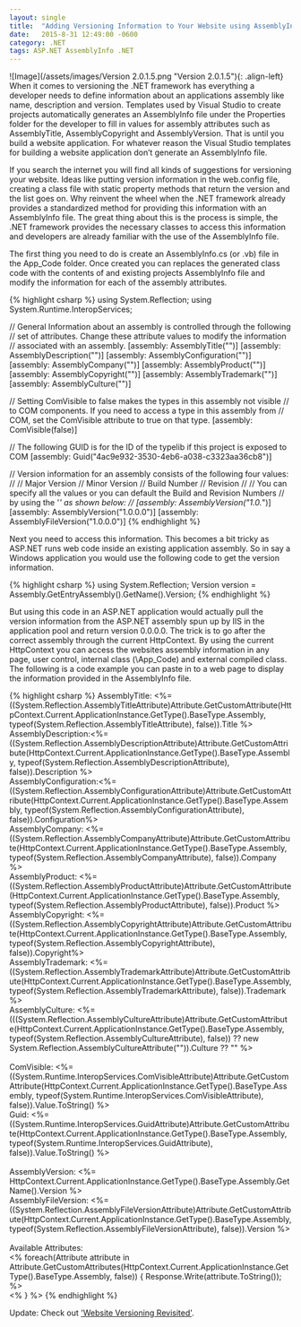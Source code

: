 ```yaml
---
layout: single
title:  "Adding Versioning Information to Your Website using AssemblyInfo"
date:   2015-8-31 12:49:00 -0600
category: .NET
tags: ASP.NET AssemblyInfo .NET
---
```


![Image](/assets/images/Version 2.0.1.5.png "Version 2.0.1.5"){: .align-left} When it comes to versioning the .NET framework has everything a developer needs to define information about an applications assembly like name, description and version.  Templates used by Visual Studio to create projects automatically generates an AssemblyInfo file under the Properties folder for the developer to fill in values for assembly attributes such as AssemblyTitle, AssemblyCopyright and AssemblyVersion.  That is until you build a website application.  For whatever reason the Visual Studio templates for building a website application don’t generate an AssemblyInfo file.

If you search the internet you will find all kinds of suggestions for versioning your website.  Ideas like putting version information in the web.config file, creating a class file with static property methods that return the version and the list goes on.  Why reinvent the wheel when the .NET framework already provides a standardized method for providing this information with an AssemblyInfo file.  The great thing about this is the process is simple, the .NET framework provides the necessary classes to access this information and developers are already familiar with the use of the AssemblyInfo file.
 
The first thing you need to do is create an AssemblyInfo.cs (or .vb) file in the App_Code folder.  Once created you can replaces the generated class code with the contents of and existing projects AssemblyInfo file and modify the information for each of the assembly attributes.

{% highlight csharp %}
using System.Reflection;
using System.Runtime.InteropServices;

// General Information about an assembly is controlled through the following 
// set of attributes. Change these attribute values to modify the information
// associated with an assembly.
[assembly: AssemblyTitle("")]
[assembly: AssemblyDescription("")]
[assembly: AssemblyConfiguration("")]
[assembly: AssemblyCompany("")]
[assembly: AssemblyProduct("")]
[assembly: AssemblyCopyright("")]
[assembly: AssemblyTrademark("")]
[assembly: AssemblyCulture("")]

// Setting ComVisible to false makes the types in this assembly not visible 
// to COM components.  If you need to access a type in this assembly from 
// COM, set the ComVisible attribute to true on that type.
[assembly: ComVisible(false)]

// The following GUID is for the ID of the typelib if this project is exposed to COM
[assembly: Guid("4ac9e932-3530-4eb6-a038-c3323aa36cb8")]

// Version information for an assembly consists of the following four values:
//
//      Major Version
//      Minor Version 
//      Build Number
//      Revision
//
// You can specify all the values or you can default the Build and Revision Numbers 
// by using the '*' as shown below:
// [assembly: AssemblyVersion("1.0.*")]
[assembly: AssemblyVersion("1.0.0.0")]
[assembly: AssemblyFileVersion("1.0.0.0")] 
{% endhighlight %}

Next you need to access this information. This becomes a bit tricky as ASP.NET runs web code inside an existing application assembly. So in say a Windows application you would use the following code to get the version information.

{% highlight csharp %}
using System.Reflection;
Version version = Assembly.GetEntryAssembly().GetName().Version;
{% endhighlight %}

But using this code in an ASP.NET application would actually pull the version information from the ASP.NET assembly spun up by IIS in the application pool and return version 0.0.0.0.  The trick is to go after the correct assembly through the current HttpContext.  By using the current HttpContext you can access the websites assembly information in any page, user control, internal class (\App_Code) and external compiled class.  The following is a code example you can paste in to a web page to display the information provided in the AssemblyInfo file.

{% highlight csharp %}
AssemblyTitle: <%= ((System.Reflection.AssemblyTitleAttribute)Attribute.GetCustomAttribute(HttpContext.Current.ApplicationInstance.GetType().BaseType.Assembly, typeof(System.Reflection.AssemblyTitleAttribute), false)).Title %><br />
AssemblyDescription:<%= ((System.Reflection.AssemblyDescriptionAttribute)Attribute.GetCustomAttribute(HttpContext.Current.ApplicationInstance.GetType().BaseType.Assembly, typeof(System.Reflection.AssemblyDescriptionAttribute), false)).Description %><br />
AssemblyConfiguration:<%= ((System.Reflection.AssemblyConfigurationAttribute)Attribute.GetCustomAttribute(HttpContext.Current.ApplicationInstance.GetType().BaseType.Assembly, typeof(System.Reflection.AssemblyConfigurationAttribute), false)).Configuration%><br />
AssemblyCompany: <%= ((System.Reflection.AssemblyCompanyAttribute)Attribute.GetCustomAttribute(HttpContext.Current.ApplicationInstance.GetType().BaseType.Assembly, typeof(System.Reflection.AssemblyCompanyAttribute), false)).Company %><br />
AssemblyProduct: <%= ((System.Reflection.AssemblyProductAttribute)Attribute.GetCustomAttribute(HttpContext.Current.ApplicationInstance.GetType().BaseType.Assembly, typeof(System.Reflection.AssemblyProductAttribute), false)).Product %><br />
AssemblyCopyright: <%= ((System.Reflection.AssemblyCopyrightAttribute)Attribute.GetCustomAttribute(HttpContext.Current.ApplicationInstance.GetType().BaseType.Assembly, typeof(System.Reflection.AssemblyCopyrightAttribute), false)).Copyright%><br />
AssemblyTrademark: <%= ((System.Reflection.AssemblyTrademarkAttribute)Attribute.GetCustomAttribute(HttpContext.Current.ApplicationInstance.GetType().BaseType.Assembly, typeof(System.Reflection.AssemblyTrademarkAttribute), false)).Trademark %><br />
AssemblyCulture: <%= (((System.Reflection.AssemblyCultureAttribute)Attribute.GetCustomAttribute(HttpContext.Current.ApplicationInstance.GetType().BaseType.Assembly, typeof(System.Reflection.AssemblyCultureAttribute), false)) ?? new System.Reflection.AssemblyCultureAttribute("")).Culture ?? "" %><br />
<br />
ComVisible: <%= ((System.Runtime.InteropServices.ComVisibleAttribute)Attribute.GetCustomAttribute(HttpContext.Current.ApplicationInstance.GetType().BaseType.Assembly, typeof(System.Runtime.InteropServices.ComVisibleAttribute), false)).Value.ToString() %><br />
Guid: <%= ((System.Runtime.InteropServices.GuidAttribute)Attribute.GetCustomAttribute(HttpContext.Current.ApplicationInstance.GetType().BaseType.Assembly, typeof(System.Runtime.InteropServices.GuidAttribute), false)).Value.ToString() %><br />
<br />
AssemblyVersion: <%= HttpContext.Current.ApplicationInstance.GetType().BaseType.Assembly.GetName().Version %><br /> 
AssemblyFileVersion: <%= ((System.Reflection.AssemblyFileVersionAttribute)Attribute.GetCustomAttribute(HttpContext.Current.ApplicationInstance.GetType().BaseType.Assembly, typeof(System.Reflection.AssemblyFileVersionAttribute), false)).Version %><br />
<br />
Available Attributes: <br />
<%
foreach(Attribute attribute in Attribute.GetCustomAttributes(HttpContext.Current.ApplicationInstance.GetType().BaseType.Assembly, false))
    {
        Response.Write(attribute.ToString()); %> <br />
<%  } %> 
{% endhighlight %}

Update: Check out ['Website Versioning Revisited'](/.net/2016/01/29/website-versioning-revisited.html).